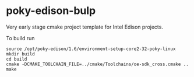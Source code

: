 # poky-edison-bulp

Very early stage cmake project template for Intel Edison projects.

To build run

    source /opt/poky-edison/1.6/environment-setup-core2-32-poky-linux
    mkdir build
    cd build
    cmake -DCMAKE_TOOLCHAIN_FILE=../cmake/Toolchains/oe-sdk_cross.cmake ..
    make

